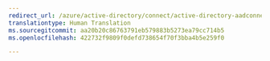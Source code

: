 ```yaml
---
redirect_url: /azure/active-directory/connect/active-directory-aadconnect-federation-compatibility
translationtype: Human Translation
ms.sourcegitcommit: aa20b20c86763791eb579883b5273ea79cc714b5
ms.openlocfilehash: 422732f9809f0defd738654f70f3bba4b5e259f0

---
```




<!--HONumber=Feb17_HO3-->


